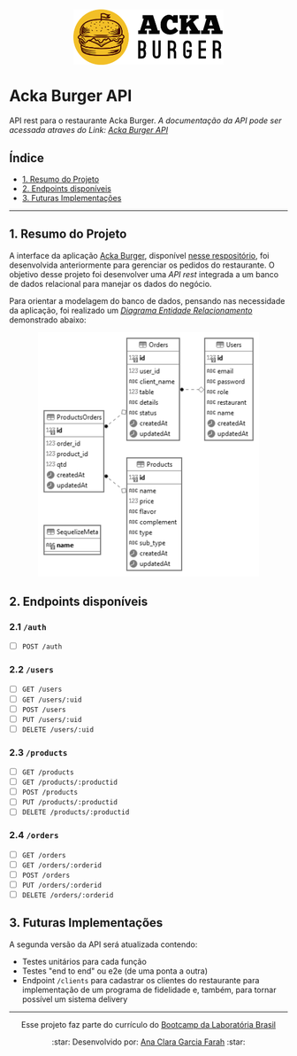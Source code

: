 <h1 align="center">
  <img align="center" src="./images/titulo.png" height="100px">
</h1>

# Acka Burger API

API rest para o restaurante Acka Burger.
_A documentação da API pode ser acessada atraves do Link: [Acka Burger API](https://ackaburger-api.herokuapp.com/api-doc/)_

## Índice

- [1. Resumo do Projeto](#1-resumo)
- [2. Endpoints disponíveis](#2-endpoints)
- [3. Futuras Implementações](#3-implementacoesfuturas)

---

## 1. Resumo do Projeto

A interface da aplicação [Acka Burger](https://acka-burger.vercel.app/), disponível [nesse respositório](https://github.com/anaclara-gf/SAP005-burger-queen), foi desenvolvida anteriormente para gerenciar os pedidos do restaurante. O objetivo desse projeto foi desenvolver uma _API rest_ integrada a um banco de dados relacional para manejar os dados do negócio.

Para orientar a modelagem do banco de dados, pensando nas necessidade da aplicação, foi realizado um [_Diagrama Entidade Relacionamento_](https://medium.com/@mauriciogeneroso/banco-de-dados-diagrama-entidade-x-relacionamento-der-5ce497d930db) demonstrado abaixo:

<p align="center">
<img src="./images/metadata-ackaburger.png" width="400" >
</p>

## 2. Endpoints disponíveis

### 2.1 `/auth`

* [ ] `POST /auth`

### 2.2 `/users`

* [ ] `GET /users`
* [ ] `GET /users/:uid`
* [ ] `POST /users`
* [ ] `PUT /users/:uid`
* [ ] `DELETE /users/:uid`

### 2.3 `/products`

* [ ] `GET /products`
* [ ] `GET /products/:productid`
* [ ] `POST /products`
* [ ] `PUT /products/:productid`
* [ ] `DELETE /products/:productid`

### 2.4 `/orders`

* [ ] `GET /orders`
* [ ] `GET /orders/:orderid`
* [ ] `POST /orders`
* [ ] `PUT /orders/:orderid`
* [ ] `DELETE /orders/:orderid`

## 3. Futuras Implementações

A segunda versão da API será atualizada contendo:

- Testes unitários para cada função
- Testes "end to end" ou e2e (de uma ponta a outra)
- Endpoint `/clients` para cadastrar os clientes do restaurante para implementação de um programa de fidelidade e, também, para tornar possível um sistema delivery

---

<p align="center">
Esse projeto faz parte do currículo do <a href="https://www.laboratoria.la/br">Bootcamp da Laboratória Brasil</a>
</p>

<p align="center">
:star: Desenvolvido por: <a href="https://github.com/anaclara-gf">Ana Clara Garcia Farah</a> :star:
<p/>
